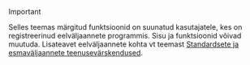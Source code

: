 > [!IMPORTANT]
> Selles teemas märgitud funktsioonid on suunatud kasutajatele, kes on registreerinud eelväljaannete programmis. Sisu ja funktsioonid võivad muutuda. Lisateavet eelväljaannete kohta vt teemast [Standardsete ja esmaväljaannete teenusevärskendused](https://docs.microsoft.com/en-us/dynamics365/unified-operations/fin-and-ops/get-started/public-preview-releases).

